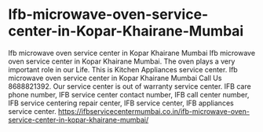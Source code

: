 # Ifb-microwave-oven-service-center-in-Kopar-Khairane-Mumbai
Ifb microwave oven service center in Kopar Khairane Mumbai Ifb microwave oven service center in Kopar Khairane Mumbai. The oven plays a very important role in our Life. This is Kitchen Appliances service center. Ifb microwave oven service center in Kopar Khairane Mumbai Call Us 8688821392. Our service center is out of warranty service center. IFB care phone number, IFB service center contact number, IFB call center number, IFB service centering repair center, IFB service center, IFB appliances service center. https://ifbservicecentermumbai.co.in/ifb-microwave-oven-service-center-in-kopar-khairane-mumbai/
